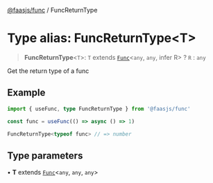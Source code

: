 [@faasjs/func](../README.md) / FuncReturnType

# Type alias: FuncReturnType\<T\>

> **FuncReturnType**\<`T`\>: `T` extends [`Func`](../classes/Func.md)\<`any`, `any`, infer R\> ? `R` : `any`

Get the return type of a func

## Example

```ts
import { useFunc, type FuncReturnType } from '@faasjs/func'

const func = useFunc(() => async () => 1)

FuncReturnType<typeof func> // => number
```

## Type parameters

• **T** extends [`Func`](../classes/Func.md)\<`any`, `any`, `any`\>
